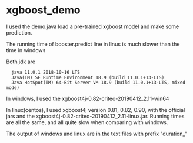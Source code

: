 # xgboost_demo

I used the demo.java load a pre-trained xgboost model and make some prediction.

The running time of booster.predict line in linus is much slower than the time in windows

Both jdk are 
```
  java 11.0.1 2018-10-16 LTS
  Java(TM) SE Runtime Environment 18.9 (build 11.0.1+13-LTS)
  Java HotSpot(TM) 64-Bit Server VM 18.9 (build 11.0.1+13-LTS, mixed mode)
```
In windows, I used the xgboost4j-0.82-criteo-20190412_2.11-win64

In linux(centos), I used xgboost4j version 0.81, 0.82, 0.90, with the official jars and the xgboost4j-0.82-criteo-20190412_2.11-linux.jar. Running times are all the same, and all quite slow when comparing with windows.

The output of windows and linux are in the text files with prefix "duration_"

